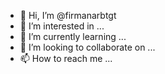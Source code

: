 - 👋 Hi, I’m @firmanarbtgt
- 👀 I’m interested in ...
- 🌱 I’m currently learning ...
- 💞️ I’m looking to collaborate on ...
- 📫 How to reach me ...

<!---
firmanarbtgt/firmanarbtgt is a ✨ special ✨ repository because its `README.md` (this file) appears on your GitHub profile.
You can click the Preview link to take a look at your changes.
--->

